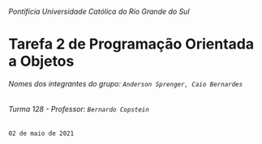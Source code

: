 ###### Pontifícia Universidade Católica do Rio Grande do Sul

# Tarefa 2 de Programação Orientada a Objetos

###### Nomes dos integrantes do grupo: `Anderson Sprenger, Caio Bernardes`

###### Turma 128 - Professor: `Bernardo Copstein`

`02 de maio de 2021`